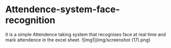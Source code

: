 # Attendence-system-face-recognition
It is a simple Attendence taking system that recognises face at real time and mark attendence in the excel sheet.
![img1](img/screenshot (17).png)
